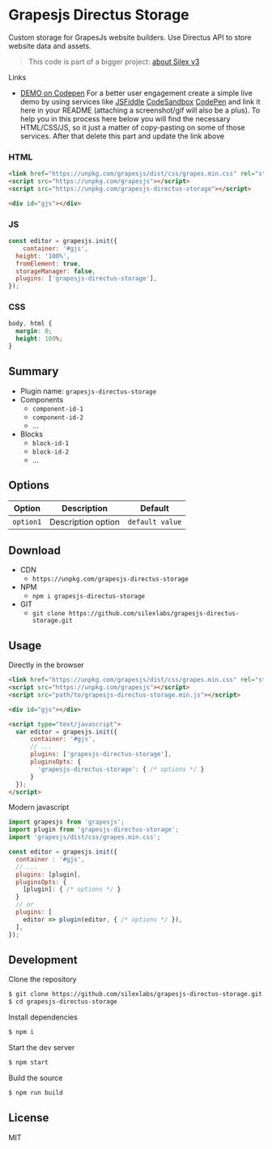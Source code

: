 # Grapesjs Directus Storage

Custom storage for GrapesJs website builders. Use Directus API to store website data and assets.

> This code is part of a bigger project: [about Silex v3](https://www.silexlabs.org/silex-v3-kickoff/)

Links

* [DEMO on Codepen](https://codepen.io/lexoyo/full/RwYdGGO)
For a better user engagement create a simple live demo by using services like [JSFiddle](https://jsfiddle.net) [CodeSandbox](https://codesandbox.io) [CodePen](https://codepen.io) and link it here in your README (attaching a screenshot/gif will also be a plus).
To help you in this process here below you will find the necessary HTML/CSS/JS, so it just a matter of copy-pasting on some of those services. After that delete this part and update the link above

### HTML
```html
<link href="https://unpkg.com/grapesjs/dist/css/grapes.min.css" rel="stylesheet">
<script src="https://unpkg.com/grapesjs"></script>
<script src="https://unpkg.com/grapesjs-directus-storage"></script>

<div id="gjs"></div>
```

### JS
```js
const editor = grapesjs.init({
	container: '#gjs',
  height: '100%',
  fromElement: true,
  storageManager: false,
  plugins: ['grapesjs-directus-storage'],
});
```

### CSS
```css
body, html {
  margin: 0;
  height: 100%;
}
```


## Summary

* Plugin name: `grapesjs-directus-storage`
* Components
    * `component-id-1`
    * `component-id-2`
    * ...
* Blocks
    * `block-id-1`
    * `block-id-2`
    * ...



## Options

| Option | Description | Default |
|-|-|-
| `option1` | Description option | `default value` |



## Download

* CDN
  * `https://unpkg.com/grapesjs-directus-storage`
* NPM
  * `npm i grapesjs-directus-storage`
* GIT
  * `git clone https://github.com/silexlabs/grapesjs-directus-storage.git`



## Usage

Directly in the browser
```html
<link href="https://unpkg.com/grapesjs/dist/css/grapes.min.css" rel="stylesheet"/>
<script src="https://unpkg.com/grapesjs"></script>
<script src="path/to/grapesjs-directus-storage.min.js"></script>

<div id="gjs"></div>

<script type="text/javascript">
  var editor = grapesjs.init({
      container: '#gjs',
      // ...
      plugins: ['grapesjs-directus-storage'],
      pluginsOpts: {
        'grapesjs-directus-storage': { /* options */ }
      }
  });
</script>
```

Modern javascript
```js
import grapesjs from 'grapesjs';
import plugin from 'grapesjs-directus-storage';
import 'grapesjs/dist/css/grapes.min.css';

const editor = grapesjs.init({
  container : '#gjs',
  // ...
  plugins: [plugin],
  pluginsOpts: {
    [plugin]: { /* options */ }
  }
  // or
  plugins: [
    editor => plugin(editor, { /* options */ }),
  ],
});
```



## Development

Clone the repository

```sh
$ git clone https://github.com/silexlabs/grapesjs-directus-storage.git
$ cd grapesjs-directus-storage
```

Install dependencies

```sh
$ npm i
```

Start the dev server

```sh
$ npm start
```

Build the source

```sh
$ npm run build
```



## License

MIT
